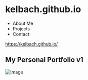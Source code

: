 # kelbach.github.io
* About Me
* Projects
* Contact

https://kelbach.github.io/

## My Personal Portfolio v1
![image](https://user-images.githubusercontent.com/87092340/132425938-0355a144-7bb9-4c34-88e7-9d6166b2befd.png)

